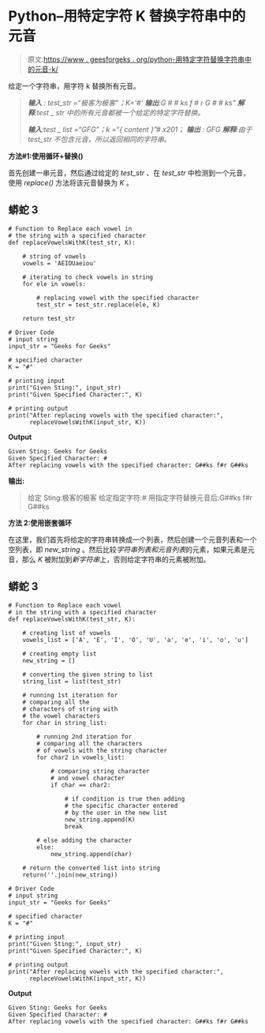 # Python–用特定字符 K 替换字符串中的元音

> 原文:[https://www . geesforgeks . org/python-用特定字符替换字符串中的元音-k/](https://www.geeksforgeeks.org/python-replace-vowels-in-a-string-with-a-specific-character-k/)

给定一个字符串，用字符 k 替换所有元音。

> ***输入** : test_str =“极客为极客”；K='#'*
> ***输出**:*G # # ks f # r G # # ks*"*
> ***解释**:test _ str 中的所有元音都被一个给定的特定字符替换。*
> 
> ***输入**:test _ list =“GFG”；k =“{ content }”# x201；*
> ***输出** : GFG*
> ***解释**:由于 test_str 不包含元音，所以返回相同的字符串。*

**方法#1:使用循环+替换()**

首先创建一串元音，然后通过给定的 *test_str* 、在 *test_str* 中检测到一个元音，使用 *replace()* 方法将该元音替换为 *K* 。

## 蟒蛇 3

```
# Function to Replace each vowel in
# the string with a specified character
def replaceVowelsWithK(test_str, K):

    # string of vowels
    vowels = 'AEIOUaeiou'

    # iterating to check vowels in string
    for ele in vowels:

        # replacing vowel with the specified character
        test_str = test_str.replace(ele, K)

    return test_str

# Driver Code
# input string
input_str = "Geeks for Geeks"

# specified character
K = "#"

# printing input
print("Given Sting:", input_str)
print("Given Specified Character:", K)

# printing output
print("After replacing vowels with the specified character:",
      replaceVowelsWithK(input_str, K))
```

**Output**

```
Given Sting: Geeks for Geeks
Given Specified Character: #
After replacing vowels with the specified character: G##ks f#r G##ks
```

**输出:**

> 给定 Sting:极客的极客
> 给定指定字符:#
> 用指定字符替换元音后:G##ks f#r G##ks

**方法 2:使用嵌套循环**

在这里，我们首先将给定的字符串转换成一个列表，然后创建一个元音列表和一个空列表，即 *new_string* 。然后比较*字符串列表和元音列表*的元素，如果元素是元音，那么 *K* 被附加到*新字符串*上，否则给定字符串的元素被附加。

## 蟒蛇 3

```
# Function to Replace each vowel
# in the string with a specified character
def replaceVowelsWithK(test_str, K):

    # creating list of vowels
    vowels_list = ['A', 'E', 'I', 'O', 'U', 'a', 'e', 'i', 'o', 'u']

    # creating empty list
    new_string = []

    # converting the given string to list
    string_list = list(test_str)

    # running 1st iteration for
    # comparing all the
    # characters of string with
    # the vowel characters
    for char in string_list:

        # running 2nd iteration for
        # comparing all the characters
        # of vowels with the string character
        for char2 in vowels_list:

            # comparing string character
            # and vowel character
            if char == char2:

                # if condition is true then adding
                # the specific character entered
                # by the user in the new list
                new_string.append(K)
                break

        # else adding the character
        else:
            new_string.append(char)

    # return the converted list into string
    return(''.join(new_string))

# Driver Code
# input string
input_str = "Geeks for Geeks"

# specified character
K = "#"

# printing input
print("Given Sting:", input_str)
print("Given Specified Character:", K)

# printing output
print("After replacing vowels with the specified character:",
      replaceVowelsWithK(input_str, K))
```

**Output**

```
Given Sting: Geeks for Geeks
Given Specified Character: #
After replacing vowels with the specified character: G##ks f#r G##ks
```
